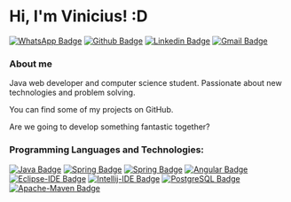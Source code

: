 # Hi, I'm Vinicius! :D

[![WhatsApp Badge](https://img.shields.io/badge/-WhatsApp-green?style=flat-square&logo=WhatsApp&logoColor=white&link=https://api.whatsapp.com/send?phone=5511951861619)](https://api.whatsapp.com/send?phone=5511951861619)
[![Github Badge](https://img.shields.io/badge/-Github-000?style=flat-square&logo=Github&logoColor=white&link=https://github.com/vinixc)](https://github.com/vinixc)
[![Linkedin Badge](https://img.shields.io/badge/-LinkedIn-blue?style=flat-square&logo=Linkedin&logoColor=white&link=https://www.linkedin.com/in/vinicius-d-54b976118/)](https://www.linkedin.com/in/vinicius-d-54b976118/)
[![Gmail Badge](https://img.shields.io/badge/-Gmail_vinicius.tecbcc@gmail.com-red?style=flat-square&logo=Gmail&logoColor=white&link=mailto:vinicius.tecbcc@gmail.com)](mailto:vinicius.tecbcc@gmail.com)


### About me

Java web developer and computer science student. Passionate about new technologies and problem solving.

You can find some of my projects on GitHub.

Are we going to develop something fantastic together?

### Programming Languages and Technologies:
[![Java Badge](https://img.shields.io/badge/-Java-green?style=for-the-badge&logo=Java&logoColor=black)](https://www.java.com/pt-BR/download/help/java8.html)
[![Spring Badge](https://img.shields.io/badge/-Spring_Framework-green?style=for-the-badge&logo=Spring&logoColor=white)](https://spring.io/projects/spring-framework)
[![Spring Badge](https://img.shields.io/badge/-Spring_Boot-green?style=for-the-badge&logo=Spring&logoColor=white)](https://spring.io/projects/spring-framework)
[![Angular Badge](https://img.shields.io/badge/-Angular-red?style=for-the-badge&logo=Angular&logoColor=white)](https://angular.io/)
[![Eclipse-IDE Badge](https://img.shields.io/badge/-Eclipse-black?style=for-the-badge&logo=Eclipse-IDE&logoColor=white)](https://www.eclipse.org/downloads/)
[![Intellij-IDE Badge](https://img.shields.io/badge/-Intellij-black?style=for-the-badge&logo=Intellij-IDE&logoColor=white)](https://www.jetbrains.com/pt-br/idea/)
[![PostgreSQL Badge](https://img.shields.io/badge/-PostgreSQL-blue?style=for-the-badge&logo=PostgreSQL&logoColor=white)](https://www.postgresql.org/)
[![Apache-Maven Badge](https://img.shields.io/badge/-Maven-red?style=for-the-badge&logo=Apache-Maven&logoColor=white)](https://maven.apache.org/)







